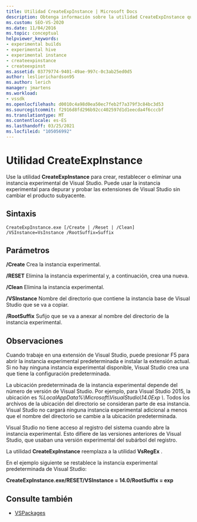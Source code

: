 ```yaml
---
title: Utilidad CreateExpInstance | Microsoft Docs
description: Obtenga información sobre la utilidad CreateExpInstance que le permite crear, restablecer o eliminar una instancia experimental de Visual Studio.
ms.custom: SEO-VS-2020
ms.date: 11/04/2016
ms.topic: conceptual
helpviewer_keywords:
- experimental builds
- experimental hive
- experimental instance
- createexpinstance
- createexpinst
ms.assetid: 03779774-9401-49ae-997c-0c3ab25ed0d5
author: leslierichardson95
ms.author: lerich
manager: jmartens
ms.workload:
- vssdk
ms.openlocfilehash: d0010c4a98d0ea50ec7feb2f7a379f3c84bc3d53
ms.sourcegitcommit: f2916d8fd296b92cc402597d1d1eecda4f6cccbf
ms.translationtype: MT
ms.contentlocale: es-ES
ms.lasthandoff: 03/25/2021
ms.locfileid: "105056992"
---
```

# <a name="createexpinstance-utility"></a>Utilidad CreateExpInstance
Use la utilidad **CreateExpInstance** para crear, restablecer o eliminar una instancia experimental de Visual Studio. Puede usar la instancia experimental para depurar y probar las extensiones de Visual Studio sin cambiar el producto subyacente.

## <a name="syntax"></a>Sintaxis

```
CreateExpInstance.exe [/Create | /Reset | /Clean] /VSInstance=VsInstance /RootSuffix=Suffix
```

## <a name="parameters"></a>Parámetros
 **/Create** Crea la instancia experimental.

 **/RESET** Elimina la instancia experimental y, a continuación, crea una nueva.

 **/Clean** Elimina la instancia experimental.

 **/VSInstance** Nombre del directorio que contiene la instancia base de Visual Studio que se va a copiar.

 **/RootSuffix** Sufijo que se va a anexar al nombre del directorio de la instancia experimental.

## <a name="remarks"></a>Observaciones
 Cuando trabaje en una extensión de Visual Studio, puede presionar F5 para abrir la instancia experimental predeterminada e instalar la extensión actual. Si no hay ninguna instancia experimental disponible, Visual Studio crea una que tiene la configuración predeterminada.

 La ubicación predeterminada de la instancia experimental depende del número de versión de Visual Studio. Por ejemplo, para Visual Studio 2015, la ubicación es *%LocalAppData%\Microsoft\VisualStudio\14.0Exp \\*. Todos los archivos de la ubicación del directorio se consideran parte de esa instancia. Visual Studio no cargará ninguna instancia experimental adicional a menos que el nombre del directorio se cambie a la ubicación predeterminada.

 Visual Studio no tiene acceso al registro del sistema cuando abre la instancia experimental. Esto difiere de las versiones anteriores de Visual Studio, que usaban una versión experimental del subárbol del registro.

 La utilidad **CreateExpInstance** reemplaza a la utilidad **VsRegEx** .

 En el ejemplo siguiente se restablece la instancia experimental predeterminada de Visual Studio:

 **CreateExpInstance.exe/RESET/VSInstance = 14.0/RootSuffix = exp**

## <a name="see-also"></a>Consulte también
- [VSPackages](../../extensibility/internals/vspackages.md)
